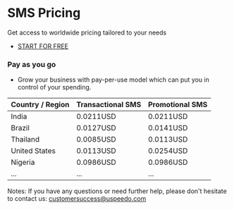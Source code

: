 # SMS Pricing

Get access to worldwide pricing tailored to your needs

- [START FOR FREE](https://console.uspeedo.com/signin)

### **Pay as you go**
- Grow your business with pay-per-use model which can put you in control of your spending.

|  Country / Region | Transactional SMS | Promotional SMS | 
|-------------------|-------------------|-----------------|
| India             | 0.0211USD            | 0.0211USD          |
| Brazil            | 0.0127USD            | 0.0141USD          | 
| Thailand          | 0.0085USD            | 0.0113USD          | 
| United States     | 0.0113USD            | 0.0254USD          |
| Nigeria           | 0.0986USD            | 0.0986USD          |
| ...           | ...            | ...          |

Notes: If you have any questions or need further help, please don't hesitate to contact us: customersuccess@uspeedo.com
